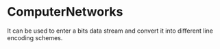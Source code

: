# ComputerNetworks
It can be used to enter a bits data stream and convert it into different line encoding schemes.
